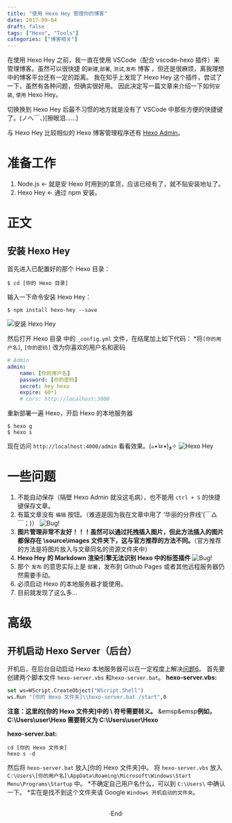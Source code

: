 ```yaml
---
title: "使用 Hexo Hey 管理你的博客"
date: 2017-09-04
draft: false
tags: ["Hexo", "Tools"]
categories: ["博客相关"]
---
```


在使用 Hexo Hey 之前，我一直在使用 VSCode（配合 vscode-hexo 插件）来管理博客。虽然可以很快捷 的`新建`,`部署`, `测试`,`发布` 博客 ，但还是很麻烦，离我理想中的博客平台还有一定的距离。
我在知乎上发现了 Hexo Hey 这个插件，尝试了一下，虽然有各种问题，但确实很好用。
因此决定写一篇文章来介绍一下如何`安装`, `使用` Hexo Hey。

切换换到 Hexo Hey 后最不习惯的地方就是没有了 VSCode 中那些方便的快捷键了。(ノへ￣、)[擦眼泪……]

与 Hexo Hey 比较相似的 Hexo 博客管理程序还有 [Hexo Admin](https://github.com/jaredly/hexo-admin)。

<!--more-->

# 准备工作

1. Node.js <- 就是安 Hexo 时用到的拿货，应该已经有了，就不贴安装地址了。
2. Hexo Hey <- 通过 npm 安装。

# 正文

## 安装 Hexo Hey

首先进入已配置好的那个 Hexo 目录：

``` shell
$ cd [你的 Hexo 目录]
```

输入一下命令安装 Hexo Hey：

``` shell
$ npm install hexo-hey --save
```

![安装 Hexo Hey](https://mogeko.github.io/images/004/install_hexo_hey.png)

然后打开 Hexo 目录 中的 `_config.yml` 文件，在结尾加上如下代码：
*将`[你的用户名]`, `[你的密码]` 改为你喜欢的用户名和密码

``` yml
# Admin
admin:
    name: [你的用户名]
    password: [你的密码]
    secret: hey hexo
    expire: 60*1
    # cors: http://localhost:3000
```

重新部署一遍 Hexo，开启 Hexo 的本地服务器

``` shell
$ hexo g
$ hexo s
```

现在访问 `http://localhost:4000/admin` 看看效果。(๑•̀ㅂ•́)و✧
![Hexo Hey](https://mogeko.github.io/images/004/hexo_hey.png)

# 一些问题

1. 不能自动保存（隔壁 Hexo Admin 就没这毛病），也不能用 `ctrl + S` 的快捷键保存文章。
2. 有篇文章没有 `编辑` 按钮。（难道是因为我在文章中用了 ‘华丽的分界线’(￣△￣；)）
   ![Bug!](https://mogeko.github.io/images/004/bug_1.png)
3. **图片管理非常不友好！！！虽然可以通过托拽插入图片，但此方法插入的图片都保存在 \source\images 文件夹下，这与官方推荐的方法不同。**（官方推荐的方法是将图片放入与文章同名的资源文件夹中）
4. **Hexo Hey 的 Markdown 渲染引擎无法识别 Hexo 中的标签插件**
   ![Bug!](https://mogeko.github.io/images/004/bug_2.png)
5. 那个 `发布` 的意思实际上是 `部署`，发布到 Github Pages 或者其他远程服务器仍然需要手动。
6. 必须启动 Hexo 的本地服务器才能使用。
7. 目前就发现了这么多…

# 高级

## 开机启动 Hexo Server（后台）

开机后，在后台自动启动 Hexo 本地服务器可以在一定程度上解决[问题6](https://mogeko.github.io/2017/004/#bug_6)。
首先要创建两个脚本文件 `hexo-server.vbs` 和`hexo-server.bat`。
**hexo-server.vbs:**

``` vb
set ws=WScript.CreateObject("WScript.Shell")
ws.Run "[你的 Hexo 文件夹]\\hexo-server.bat /start",0
```

**注意：这里的[你的 Hexo 文件夹]中的 \ 符号需要转义。**
&emsp&emsp**例如，C:\Users\user\Hexo 需要转义为 C:\\Users\\user\\Hexo**

**hexo-server.bat:**

``` shell
cd [你的 Hexo 文件夹]
hexo s -d
```

然后将 `hexo-server.bat` 放入[你的 Hexo 文件夹]中。
将 `hexo-server.vbs` 放入 `C:\Users\[你的用户名]\AppData\Roaming\Microsoft\Windows\Start Menu\Programs\Startup` 中。
*不确定自己用户名什么，可以到 `C:\Users\` 中确认一下。
*实在是找不到这个文件夹请 Google `Windows 开机启动的文件夹`。



<br>

<center>  ·End·  </center>